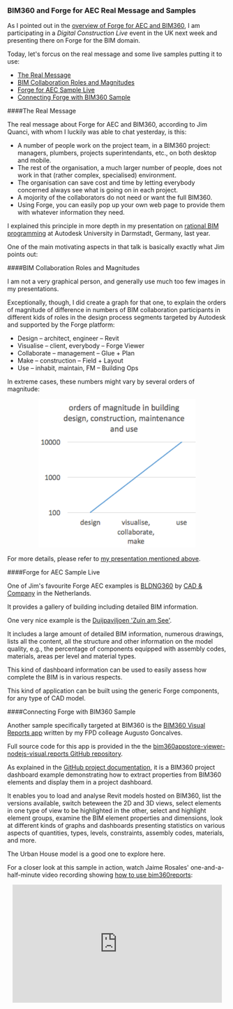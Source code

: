 <head>
<meta http-equiv="Content-Type" content="text/html; charset=utf-8">
<link rel="stylesheet" type="text/css" href="bc.css">
<!--
<script src="run_prettify.js" type="text/javascript"></script>
<script src="https://google-code-prettify.googlecode.com/svn/loader/run_prettify.js" type="text/javascript"></script>
-->
<script src="https://cdn.rawgit.com/google/code-prettify/master/loader/run_prettify.js" type="text/javascript"></script>
</head>

<!---

 in the #RevitAPI @AutodeskRevit #bim #dynamobim @AutodeskForge #ForgeDevCon 

&ndash;
...

--->

### BIM360 and Forge for AEC Real Message and Samples

As I pointed out in
the [overview of Forge for AEC and BIM360](http://thebuildingcoder.typepad.com/blog/2018/06/forge-for-aec-and-bim360-overview.html),
I am participating in a *Digital Construction Live* event in the UK next week and presenting there on Forge for the BIM domain.

Today, let's forcus on the real message and some live samples putting it to use:

- [The Real Message](#2) 
- [BIM Collaboration Roles and Magnitudes](#3) 
- [Forge for AEC Sample Live](#4) 
- [Connecting Forge with BIM360 Sample](#5) 


####<a name="2"></a>The Real Message 

The real message about Forge for AEC and BIM360, according to Jim Quanci, with whom I luckily was able to chat yesterday, is this:

- A number of people work on the project team, in a BIM360 project: managers, plumbers, projects superintendants, etc., on both desktop and mobile.
- The rest of the organisation, a much larger number of people, does not work in that (rather complex, specialised) environment.
- The organisation can save cost and time by letting everybody concerned always see what is going on in each project.
- A mojority of the collaborators do not need or want the full BIM360.
- Using Forge, you can easily pop up your own web page to provide them with whatever information they need.

I explained this principle in more depth in my presentation
on [rational BIM programming](http://thebuildingcoder.typepad.com/blog/2017/10/rational-bim-programming-at-au-darmstadt.html) at
Autodesk University in Darmstadt, Germany, last year.

One of the main motivating aspects in that talk is basically exactly what Jim points out:


####<a name="3"></a>BIM Collaboration Roles and Magnitudes

I am not a very graphical person, and generally use much too few images in my presentations.

Exceptionally, though, I did create a graph for that one, to explain the orders of magnitude of difference in numbers of BIM collaboration participants in different kids of roles in the design process segments targeted by Autodesk and supported by the Forge platform:

- Design &ndash; architect, engineer &ndash; Revit
- Visualise &ndash; client, everybody &ndash; Forge Viewer
- Collaborate &ndash; management &ndash; Glue + Plan
- Make &ndash; construction &ndash; Field + Layout
- Use &ndash; inhabit, maintain, FM &ndash; Building Ops

In extreme cases, these numbers might vary by several orders of magnitude:

<center>
<img src="img/bim_collaboration_roles_magnitude.png" alt="BIM Collaboration Roles and Magnitudes" width="360"/>
</center>

For more details, please refer
to [my presentation mentioned above](http://thebuildingcoder.typepad.com/blog/2017/10/rational-bim-programming-at-au-darmstadt.html).


####<a name="4"></a>Forge for AEC Sample Live

One of Jim's favourite Forge AEC examples
is [BLDNG360](https://bldng360.com)
by [CAD &amp; Company](http://www.cadcompany.nl) in
the Netherlands.

It provides a gallery of building including detailed BIM information.

One very nice example is the [Duijpaviljoen 'Zuin am See'](https://bldng360.com/gebouwen/TqOCqXo9I0CrW9h_vAIG4A).

It includes a large amount of detailed BIM information, numerous drawings, lists all the content, all the structure and other information on the model quality, e.g., the percentage of components equipped with assembly codes, materials, areas per level and material types.

This kind of dashboard information can be used to easily assess how complete the BIM is in various respects.

This kind of application can be built using the generic Forge components, for any type of CAD model.


####<a name="5"></a>Connecting Forge with BIM360 Sample

Another sample specifically targeted at BIM360
is the [BIM360 Visual Reports app](https://bim360reports.autodesk.io) written by my FPD colleage Augusto Goncalves.

Full source code for this app is provided in the 
the [bim360appstore-viewer-nodejs-visual.reports GitHub repository](https://github.com/Autodesk-Forge/bim360appstore-viewer-nodejs-visual.reports).

As explained in
the [GitHub project documentation](https://github.com/Autodesk-Forge/bim360appstore-viewer-nodejs-visual.reports),
it is a BIM360 project dashboard example demonstrating how to extract properties from BIM360 elements and display them in a project dashboard.

It enables you to load and analyse Revit models hosted on BIM360, list the versions available, switch beteween the 2D and 3D views, select elements in one type of view to be highlighted in the other, select and highlight element groups, examine the BIM element properties and dimensions, look at different kinds of graphs and dashboards presenting statistics on various aspects of quantities, types, levels, constraints, assembly codes, materials, and more.

The Urban House model is a good one to explore here.

For a closer look at this sample in action, watch Jaime Rosales' one-and-a-half-minute video recording
showing [how to use bim360reports](https://youtu.be/4g9FFFlQMjU):

<center>
<iframe width="480" height="270" src="https://www.youtube.com/embed/4g9FFFlQMjU" frameborder="0" allow="autoplay; encrypted-media" allowfullscreen></iframe>
</center>
